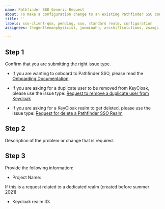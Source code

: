 ```yaml
---
name: Pathfinder SSO Generic Request
about: To make a configuration change to an existing Pathfinder SSO configuration or to ask for help
title: ''
labels: sso-client-q&a, pending, sso, standard realm, configuration
assignees: thegentlemanphysicist, junminahn, arcshiftsolutions, zsamji

---
```

## Step 1
Confirm that you are submitting the right issue type. 
* If you are wanting to onboard to Pathfinder SSO, please read the [Onboarding Documentation](https://github.com/bcgov/ocp-sso/wiki/SSO-Onboarding).


* If you are asking for a duplicate user to be removed from KeyCloak, please use the issue type: [Request to remove a duplicate user from Keycloak](https://github.com/BCDevOps/devops-requests/issues/new?assignees=jlangy%2C+junminahn%2C+arcshiftsolutions%2C+zsamji&labels=sso-delete-user%2C+sso&template=keycloak_user_removal_request.md&title=)

* If you are asking for a KeyCloak realm to get deleted, please use the issue type: [Request for delete a Pathfinder SSO Realm](https://github.com/BCDevOps/devops-requests/issues/new?assignees=jlangy%2C+junminahn%2C+arcshiftsolutions%2C+zsamji&labels=sso-delete-realm%2C+pending%2C+sso&template=keycloak_realm_removal.md&title=)

## Step 2
Description of the problem or change that is required.

## Step 3
Provide the following information:

* Project Name: 

If this is a request related to a dedicated realm (created before summer 2021)
* Keycloak realm ID: 


